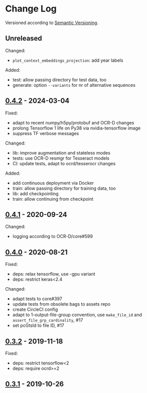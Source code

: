 Change Log
==========
Versioned according to [Semantic Versioning](http://semver.org/).

## Unreleased

Changed:

  * `plot_context_embeddings_projection`: add year labels

Added:

  * test: allow passing directory for test data, too
  * generate: option `--variants` for nr of alternative sequences

## [0.4.2] - 2024-03-04

Fixed:

  * adapt to recent numpy/h5py/protobuf and OCR-D changes
  * prolong Tensorflow 1 life on Py38 via nvidia-tensorflow image
  * suppress TF verbose messages

Changed:

  * lib: improve augmentation and stateless modes
  * tests: use OCR-D resmgr for Tesseract models
  * CI: update tests, adapt to ocrd/tesserocr changes

Added:

  * add continuous deployment via Docker
  * train: allow passing directory for training data, too
  * lib: add checkpointing
  * train: allow continuing from checkpoint

## [0.4.1] - 2020-09-24

Changed:

  * logging according to OCR-D/core#599

## [0.4.0] - 2020-08-21

Fixed:

  * deps: relax tensorflow, use -gpu variant
  * deps: restrict keras<2.4

Changed:

  * adapt tests to core#397
  * update tests from obsolete bags to assets repo
  * create CircleCI config
  * adapt to 1-output-file-group convention, use `make_file_id` and `assert_file_grp_cardinality`, #17
  * set pcGtsId to file ID, #17

## [0.3.2] - 2019-11-18

Fixed:

  * deps: restrict tensorflow<2
  * deps: require ocrd>=2

## [0.3.1] - 2019-10-26



<!-- link-labels -->
[0.4.2]: ../../compare/v0.4.1...v0.4.2
[0.4.1]: ../../compare/v0.4.0...v0.4.1
[0.4.0]: ../../compare/0.3.2...v0.4.0
[0.3.2]: ../../compare/0.3.1...0.3.2
[0.3.1]: ../../compare/HEAD...0.3.1
